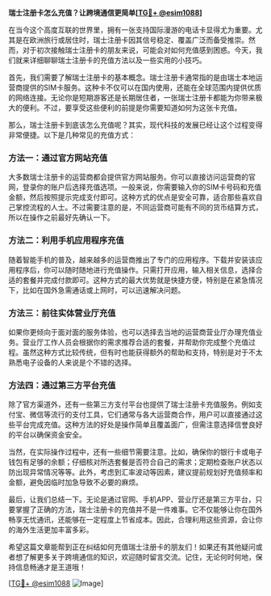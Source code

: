 **瑞士注册卡怎么充值？让跨境通信更简单[[TG💪+ @esim1088](https://t.me/s/esim1088)]**

在当今这个高度互联的世界里，拥有一张支持国际漫游的电话卡显得尤为重要。尤其是在欧洲旅行或居住时，瑞士注册卡因其信号稳定、覆盖广泛而备受推崇。然而，对于初次接触瑞士注册卡的朋友来说，可能会对如何充值感到困惑。今天，我们就来详细聊聊瑞士注册卡的充值方法以及一些实用的小技巧。

首先，我们需要了解瑞士注册卡的基本概念。瑞士注册卡通常指的是由瑞士本地运营商提供的SIM卡服务。这种卡不仅可以在国内使用，还能在全球范围内提供优质的网络连接。无论你是短期游客还是长期居住者，一张瑞士注册卡都能为你带来极大的便利。不过，要享受这些便利的前提是你需要知道如何为这张卡充值。

那么，瑞士注册卡到底该怎么充值呢？其实，现代科技的发展已经让这个过程变得非常便捷。以下是几种常见的充值方式：

### 方法一：通过官方网站充值

大多数瑞士注册卡的运营商都会提供官方网站服务。你可以直接访问运营商的官网，登录你的账户后选择充值选项。一般来说，你需要输入你的SIM卡号码和充值金额，然后按照提示完成支付即可。这种方式的优点是安全可靠，适合那些喜欢自己掌控流程的人士。不过需要注意的是，不同运营商可能有不同的货币结算方式，所以在操作之前最好先确认一下。

### 方法二：利用手机应用程序充值

随着智能手机的普及，越来越多的运营商推出了专门的应用程序。下载并安装该应用程序后，你可以随时随地进行充值操作。只需打开应用，输入相关信息，选择合适的套餐并完成付款即可。这种方式的最大优势就是快捷方便，特别是在紧急情况下，比如在国外急需通话或上网时，可以迅速解决问题。

### 方法三：前往实体营业厅充值

如果你更倾向于面对面的服务体验，也可以选择去当地的运营商营业厅办理充值业务。营业厅工作人员会根据你的需求推荐合适的套餐，并帮助你完成整个充值过程。虽然这种方式比较传统，但有时也能获得额外的帮助和支持，特别是对于不太熟悉电子设备的人来说是个不错的选择。

### 方法四：通过第三方平台充值

除了官方渠道外，还有一些第三方支付平台也提供了瑞士注册卡充值服务。例如支付宝、微信等流行的支付工具，它们通常与各大运营商合作，用户可以直接通过这些平台完成充值。这种方法的好处是操作简单且覆盖面广，但需注意选择信誉良好的平台以确保资金安全。

当然，在实际操作过程中，还有一些细节需要注意。比如，确保你的银行卡或电子钱包有足够的余额；仔细核对所选套餐是否符合自己的需求；定期检查账户状态以防出现异常情况等等。此外，考虑到汇率波动等因素，建议提前规划好充值频率和金额，避免因临时加急导致不必要的麻烦。

最后，让我们总结一下。无论是通过官网、手机APP、营业厅还是第三方平台，只要掌握了正确的方法，瑞士注册卡的充值并不是一件难事。它不仅能够让你在国外畅享无忧通讯，还能够在一定程度上节省成本。因此，合理利用这些资源，会让你的海外生活更加丰富多彩。

希望这篇文章能帮到正在纠结如何充值瑞士注册卡的朋友们！如果还有其他疑问或者想了解更多关于跨境通信的知识，欢迎随时留言交流。记住，无论何时何地，保持信息畅通才是王道哦！

[[TG💪+ @esim1088](https://t.me/s/esim1088) ![Image](https://i.postimg.cc/4NQfJmqS/Snipaste-2025-05-13-00-14-12.png)]
